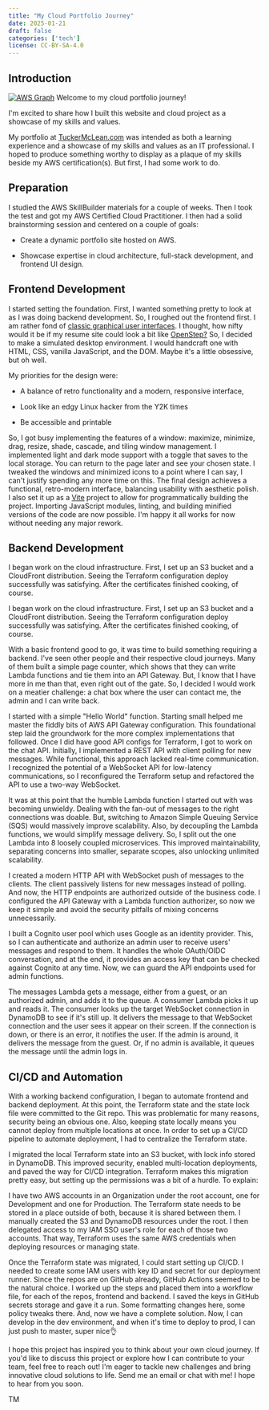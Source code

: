 ```yaml
---
title: "My Cloud Portfolio Journey"
date: 2025-01-21
draft: false
categories: ['tech']
license: CC‑BY‑SA‑4.0
---
```


Introduction
------------

[![AWS Graph](https://www.tuckermclean.com/aws_graph.png)](https://www.tuckermclean.com/aws_graph.png)
Welcome to my cloud portfolio journey!

I'm excited to share how I built this website and cloud project as a showcase of my skills and values.

My portfolio at [TuckerMcLean.com](https://tuckermclean.com/) was intended as both a learning experience and a showcase of my skills and values as an IT professional. I hoped to produce something worthy to display as a plaque of my skills beside my AWS certification(s). But first, I had some work to do.

Preparation
-----------

I studied the AWS SkillBuilder materials for a couple of weeks. Then I took the test and got my AWS Certified Cloud Practitioner. I then had a solid brainstorming session and centered on a couple of goals:

*   Create a dynamic portfolio site hosted on AWS.
    
*   Showcase expertise in cloud architecture, full-stack development, and frontend UI design.
    

Frontend Development
--------------------

I started setting the foundation. First, I wanted something pretty to look at as I was doing backend development. So, I roughed out the frontend first. I am rather fond of [classic graphical user interfaces](https://en.wikipedia.org/wiki/History_of_the_graphical_user_interface). I thought, how nifty would it be if my resume site could look a bit like [OpenStep?](http://toastytech.com/guis/openstep.html) So, I decided to make a simulated desktop environment. I would handcraft one with HTML, CSS, vanilla JavaScript, and the DOM. Maybe it's a little obsessive, but oh well.

My priorities for the design were:

*   A balance of retro functionality and a modern, responsive interface,
    
*   Look like an edgy Linux hacker from the Y2K times
    
*   Be accessible and printable
    

So, I got busy implementing the features of a window: maximize, minimize, drag, resize, shade, cascade, and tiling window management. I implemented light and dark mode support with a toggle that saves to the local storage. You can return to the page later and see your chosen state. I tweaked the windows and minimized icons to a point where I can say, I can't justify spending any more time on this. The final design achieves a functional, retro-modern interface, balancing usability with aesthetic polish. I also set it up as a [Vite](https://vite.dev/) project to allow for programmatically building the project. Importing JavaScript modules, linting, and building minified versions of the code are now possible. I'm happy it all works for now without needing any major rework.

Backend Development
-------------------

I began work on the cloud infrastructure. First, I set up an S3 bucket and a CloudFront distribution. Seeing the Terraform configuration deploy successfully was satisfying. After the certificates finished cooking, of course.

I began work on the cloud infrastructure. First, I set up an S3 bucket and a CloudFront distribution. Seeing the Terraform configuration deploy successfully was satisfying. After the certificates finished cooking, of course.

With a basic frontend good to go, it was time to build something requiring a backend. I've seen other people and their respective cloud journeys. Many of them built a simple page counter, which shows that they can write Lambda functions and tie them into an API Gateway. But, I know that I have more in me than that, even right out of the gate. So, I decided I would work on a meatier challenge: a chat box where the user can contact me, the admin and I can write back.

I started with a simple "Hello World" function. Starting small helped me master the fiddly bits of AWS API Gateway configuration. This foundational step laid the groundwork for the more complex implementations that followed. Once I did have good API configs for Terraform, I got to work on the chat API. Initially, I implemented a REST API with client polling for new messages. While functional, this approach lacked real-time communication. I recognized the potential of a WebSocket API for low-latency communications, so I reconfigured the Terraform setup and refactored the API to use a two-way WebSocket.

It was at this point that the humble Lambda function I started out with was becoming unwieldy. Dealing with the fan-out of messages to the right connections was doable. But, switching to Amazon Simple Queuing Service (SQS) would massively improve scalability. Also, by decoupling the Lambda functions, we would simplify message delivery. So, I split out the one Lambda into 8 loosely coupled microservices. This improved maintainability, separating concerns into smaller, separate scopes, also unlocking unlimited scalability.

I created a modern HTTP API with WebSocket push of messages to the clients. The client passively listens for new messages instead of polling. And now, the HTTP endpoints are authorized outside of the business code. I configured the API Gateway with a Lambda function authorizer, so now we keep it simple and avoid the security pitfalls of mixing concerns unnecessarily.

I built a Cognito user pool which uses Google as an identity provider. This, so I can authenticate and authorize an admin user to receive users' messages and respond to them. It handles the whole OAuth/OIDC conversation, and at the end, it provides an access key that can be checked against Cognito at any time. Now, we can guard the API endpoints used for admin functions.

The messages Lambda gets a message, either from a guest, or an authorized admin, and adds it to the queue. A consumer Lambda picks it up and reads it. The consumer looks up the target WebSocket connection in DynamoDB to see if it's still up. It delivers the message to that WebSocket connection and the user sees it appear on their screen. If the connection is down, or there is an error, it notifies the user. If the admin is around, it delivers the message from the guest. Or, if no admin is available, it queues the message until the admin logs in.

CI/CD and Automation
--------------------

With a working backend configuration, I began to automate frontend and backend deployment. At this point, the Terraform state and the state lock file were committed to the Git repo. This was problematic for many reasons, security being an obvious one. Also, keeping state locally means you cannot deploy from multiple locations at once. In order to set up a CI/CD pipeline to automate deployment, I had to centralize the Terraform state.

I migrated the local Terraform state into an S3 bucket, with lock info stored in DynamoDB. This improved security, enabled multi-location deployments, and paved the way for CI/CD integration. Terraform makes this migration pretty easy, but setting up the permissions was a bit of a hurdle. To explain:

I have two AWS accounts in an Organization under the root account, one for Development and one for Production. The Terraform state needs to be stored in a place outside of both, because it is shared between them. I manually created the S3 and DynamoDB resources under the root. I then delegated access to my IAM SSO user's role for each of those two accounts. That way, Terraform uses the same AWS credentials when deploying resources or managing state.

Once the Terraform state was migrated, I could start setting up CI/CD. I needed to create some IAM users with key ID and secret for our deployment runner. Since the repos are on GitHub already, GitHub Actions seemed to be the natural choice. I worked up the steps and placed them into a workflow file, for each of the repos, frontend and backend. I saved the keys in GitHub secrets storage and gave it a run. Some formatting changes here, some policy tweaks there. And, now we have a complete solution. Now, I can develop in the dev environment, and when it's time to deploy to prod, I can just push to master, super nice👌

I hope this project has inspired you to think about your own cloud journey. If you'd like to discuss this project or explore how I can contribute to your team, feel free to reach out! I'm eager to tackle new challenges and bring innovative cloud solutions to life. Send me an email or chat with me! I hope to hear from you soon.

TM